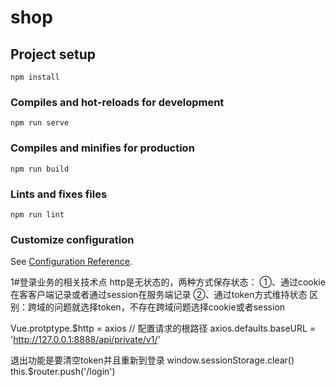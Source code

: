# shop

## Project setup
```
npm install
```

### Compiles and hot-reloads for development
```
npm run serve
```

### Compiles and minifies for production
```
npm run build
```

### Lints and fixes files
```
npm run lint
```

### Customize configuration
See [Configuration Reference](https://cli.vuejs.org/config/).


1#登录业务的相关技术点
    http是无状态的，两种方式保存状态：
    ①、通过cookie在客客户端记录或者通过session在服务端记录
    ②、通过token方式维持状态
    区别：跨域的问题就选择token，不存在跨域问题选择cookie或者session

Vue.protptype.$http = axios
// 配置请求的根路径
axios.defaults.baseURL = 'http://127.0.0.1:8888/api/private/v1/'

退出功能是要清空token并且重新到登录
     window.sessionStorage.clear()
      this.$router.push('/login')